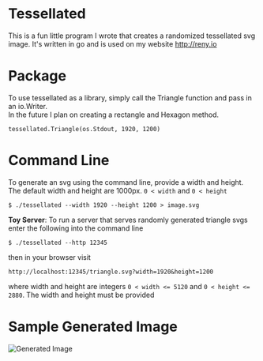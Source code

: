 # Tessellated
This is a fun little program I wrote that creates a randomized tessellated svg image.
It's written in go and is used on my website http://reny.io

# Package
To use tessellated as a library, simply call the Triangle function and pass in an io.Writer.  
In the future I plan on creating a rectangle and Hexagon method.

    tessellated.Triangle(os.Stdout, 1920, 1200)


# Command Line
To generate an svg using the command line, provide a width and height.  The default width and height are 1000px. 
`0 < width` and `0 < height`

    $ ./tessellated --width 1920 --height 1200 > image.svg


**Toy Server**: To run a server that serves randomly generated triangle svgs enter the following into the command line

    $ ./tessellated --http 12345

then in your browser visit

    http://localhost:12345/triangle.svg?width=1920&height=1200

where width and height are integers `0 < width <= 5120` and `0 < height <= 2880`.
The width and height must be provided


# Sample Generated Image

![Generated Image](https://cdn.rawgit.com/mathewreny/tessellated/master/sample/triangle.svg)
